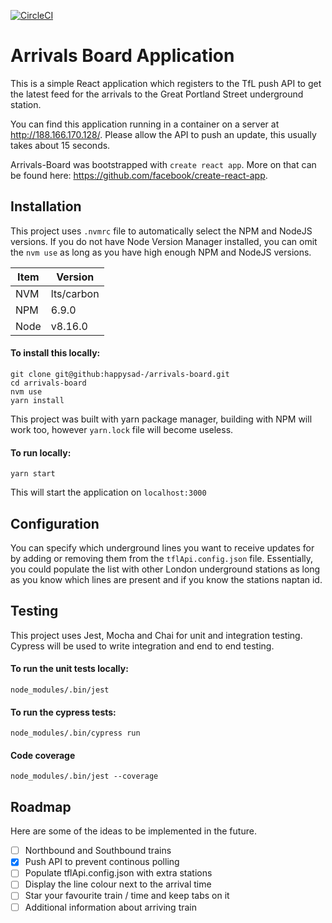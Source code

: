 [![CircleCI](https://circleci.com/gh/happysad-/arrivals-board.svg?style=svg&circle-token=d24be8de76346f125ccd004ed19143ee6ec8d2e0)](https://circleci.com/gh/happysad-/arrivals-board)

# Arrivals Board Application

This is a simple React application which registers to the TfL push API to get the latest
feed for the arrivals to the Great Portland Street underground station.

You can find this application running in a container on a server at http://188.166.170.128/.
Please allow the API to push an update, this usually takes about 15 seconds.

Arrivals-Board was bootstrapped with `create react app`. More on that can be found here: 
https://github.com/facebook/create-react-app.

## Installation
This project uses `.nvmrc` file to automatically select the NPM and NodeJS versions.
If you do not have Node Version Manager installed, you can omit the `nvm use` as long
as you have high enough NPM and NodeJS versions.

Item | Version
-----|--------
NVM | lts/carbon
NPM | 6.9.0
Node | v8.16.0

#### To install this locally:

```
git clone git@github:happysad-/arrivals-board.git
cd arrivals-board
nvm use
yarn install
```
This project was built with yarn package manager, building with NPM will work too,
however `yarn.lock` file will become useless.

#### To run locally:

```
yarn start
```

This will start the application on `localhost:3000`

## Configuration

You can specify which underground lines you want to receive updates for by adding or
removing them from the `tflApi.config.json` file. Essentially, you could populate
the list with other London underground stations as long as you know which lines are
present and if you know the stations naptan id.

## Testing

This project uses Jest, Mocha and Chai for unit and integration testing.
Cypress will be used to write integration and end to end testing.

#### To run the unit tests locally:

```
node_modules/.bin/jest
```

#### To run the cypress tests:

```
node_modules/.bin/cypress run
```

#### Code coverage
```
node_modules/.bin/jest --coverage
```

## Roadmap

Here are some of the ideas to be implemented in the future.

 - [ ] Northbound and Southbound trains
 - [x] Push API to prevent continous polling
 - [ ] Populate tflApi.config.json with extra stations
 - [ ] Display the line colour next to the arrival time
 - [ ] Star your favourite train / time and keep tabs on it
 - [ ] Additional information about arriving train